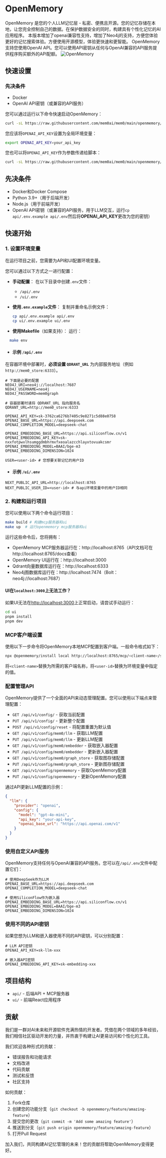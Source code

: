 # OpenMemory

OpenMemory 是您的个人LLM记忆层 - 私密、便携且开源。您的记忆存储在本地，让您完全控制自己的数据。在保护数据安全的同时，构建具有个性化记忆的AI应用程序。
本版本增加了openai兼容性支持，增加了Neo4j的支持，方便您体验更好的记忆搜索体验。方便使用开源模型，体验更快速和更智能。
OpenMemory支持您使用OpenAI API。您可以使用API密钥从任何与OpenAI兼容的API服务提供程序购买额外的API配额。
![OpenMemory](https://github.com/user-attachments/assets/3c701757-ad82-4afa-bfbe-e049c2b4320b)

## 快速设置

### 先决条件
- Docker
- OpenAI API密钥（或兼容的API服务）

您可以通过运行以下命令快速启动OpenMemory：

```bash
curl -sL https://raw.githubusercontent.com/mem0ai/mem0/main/openmemory/run.sh | bash
```

您应该将`OPENAI_API_KEY`设置为全局环境变量：

```bash
export OPENAI_API_KEY=your_api_key
```

您也可以将`OPENAI_API_KEY`作为参数传递给脚本：

```bash
curl -sL https://raw.githubusercontent.com/mem0ai/mem0/main/openmemory/run.sh | OPENAI_API_KEY=your_api_key bash
```

## 先决条件

- Docker和Docker Compose
- Python 3.9+（用于后端开发）
- Node.js（用于前端开发）
- OpenAI API密钥（或兼容的API服务，用于LLM交互，运行`cp api/.env.example api/.env`然后将**OPENAI_API_KEY**更改为您的密钥）

## 快速开始

### 1. 设置环境变量

在运行项目之前，您需要为API和UI配置环境变量。

您可以通过以下方式之一进行配置：

- **手动配置**：
  在以下目录中创建`.env`文件：
  - `/api/.env`
  - `/ui/.env`

- **使用`.env.example`文件**：
  复制并重命名示例文件：

  ```bash
  cp api/.env.example api/.env
  cp ui/.env.example ui/.env
  ```

 - **使用Makefile**（如果支持）：
   运行：
 
```bash
  make env
  ```
- #### 示例 `/api/.env`

在容器环境中部署时，**必须设置 `QDRANT_URL`** 为内部服务地址（例如 `http://mem0_store:6333`）。

```env
# 下面是必要的配置
NEO4J_URI=neo4j://localhost:7687
NEO4J_USERNAME=neo4j
NEO4J_PASSWORD=mem0graph

# 容器部署时请将 QDRANT_URL 指向服务名
QDRANT_URL=http://mem0_store:6333

OPENAI_API_KEY=sk-3762ca6276b7405c9e8271c5d88e0758
OPENAI_BASE_URL=https://api.deepseek.com
OPENAI_COMPLETION_MODEL=deepseek-chat

OPENAI_EMBEDDING_BASE_URL=https://api.siliconflow.cn/v1
OPENAI_EMBEDDING_API_KEY=sk-nxxfotpwxlhsumggdmbhrmxfxeoalazcchlayxtovuakcsmr
OPENAI_EMBEDDING_MODEL=BAAI/bge-m3
OPENAI_EMBEDDING_DIMENSION=1024

USER=<user-id> # 您想要关联记忆的用户ID
```
- #### 示例 `/ui/.env`

```env
NEXT_PUBLIC_API_URL=http://localhost:8765
NEXT_PUBLIC_USER_ID=<user-id> # 与api环境变量中的用户ID相同
```

### 2. 构建和运行项目
您可以使用以下两个命令运行项目：
```bash
make build # 构建mcp服务器和ui
make up  # 运行openmemory mcp服务器和ui
```

运行这些命令后，您将拥有：
- OpenMemory MCP服务器运行在：http://localhost:8765（API文档可在http://localhost:8765/docs查看）
- OpenMemory UI运行在：http://localhost:3000
- Qdrant向量数据库运行在：http://localhost:6333
- Neo4j图数据库运行在：http://localhost:7474（Bolt：neo4j://localhost:7687）

#### UI在`localhost:3000`上无法工作？

如果UI无法在[http://localhost:3000](http://localhost:3000)上正常启动，请尝试手动运行：

```bash
cd ui
pnpm install
pnpm dev
```

### MCP客户端设置

使用以下一步命令将OpenMemory本地MCP配置到客户端。一般命令格式如下：

```bash
npx @openmemory/install local http://localhost:8765/mcp/<client-name>/sse/<user-id> --client <client-name>
```

将`<client-name>`替换为所需的客户端名称，将`<user-id>`替换为环境变量中指定的值。

### 配置管理API

OpenMemory提供了一个全面的API来动态管理配置。您可以使用以下端点来管理配置：

- `GET /api/v1/config/` - 获取当前配置
- `PUT /api/v1/config/` - 更新整个配置
- `POST /api/v1/config/reset` - 将配置重置为默认值
- `GET /api/v1/config/mem0/llm` - 获取LLM配置
- `PUT /api/v1/config/mem0/llm` - 更新LLM配置
- `GET /api/v1/config/mem0/embedder` - 获取嵌入器配置
- `PUT /api/v1/config/mem0/embedder` - 更新嵌入器配置
- `GET /api/v1/config/mem0/graph_store` - 获取图存储配置
- `PUT /api/v1/config/mem0/graph_store` - 更新图存储配置
- `GET /api/v1/config/openmemory` - 获取OpenMemory配置
- `PUT /api/v1/config/openmemory` - 更新OpenMemory配置

通过API更新LLM配置的示例：
```json
{
  "llm": {
    "provider": "openai",
    "config": {
      "model": "gpt-4o-mini",
      "api_key": "your-api-key",
      "openai_base_url": "https://api.openai.com/v1"
    }
  }
}
```

### 使用自定义API服务

OpenMemory支持任何与OpenAI兼容的API服务。您可以在`/api/.env`文件中配置它们：

```env
# 使用DeepSeek作为LLM
OPENAI_BASE_URL=https://api.deepseek.com
OPENAI_COMPLETION_MODEL=deepseek-chat

# 使用SiliconFlow作为嵌入器
OPENAI_EMBEDDING_BASE_URL=https://api.siliconflow.cn/v1
OPENAI_EMBEDDING_MODEL=BAAI/bge-m3
OPENAI_EMBEDDING_DIMENSION=1024
```

### 使用不同的API密钥

如果您想为LLM和嵌入器使用不同的API密钥，可以分别配置：

```env
# LLM API密钥
OPENAI_API_KEY=sk-llm-xxx

# 嵌入器API密钥
OPENAI_EMBEDDING_API_KEY=sk-embedding-xxx
```

## 项目结构

- `api/` - 后端API + MCP服务器
- `ui/` - 前端React应用程序

## 贡献

我们是一群对AI未来和开源软件充满热情的开发者。凭借在两个领域的多年经验，我们相信社区驱动开发的力量，并热衷于构建让AI更易访问和个性化的工具。

我们欢迎各种形式的贡献：
- 错误报告和功能请求
- 文档改进
- 代码贡献
- 测试和反馈
- 社区支持

如何贡献：

1. Fork仓库
2. 创建您的功能分支（`git checkout -b openmemory/feature/amazing-feature`）
3. 提交您的更改（`git commit -m 'Add some amazing feature'`）
4. 推送到分支（`git push origin openmemory/feature/amazing-feature`）
5. 打开Pull Request

加入我们，共同构建AI记忆管理的未来！您的贡献将帮助OpenMemory变得更好。